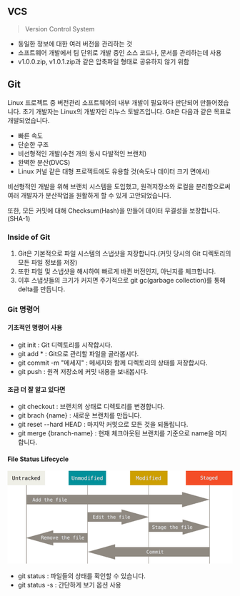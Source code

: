 ## VCS

> Version Control System

- 동일한 정보에 대한 여러 버전을 관리하는 것
- 소프트웨어 개발에서 팀 단위로 개발 중인 소스 코드나, 문서를 관리하는데 사용
- v1.0.0.zip, v1.0.1.zip과 같은 압축파일 형태로 공유하지 않기 위함


## Git

Linux 프로젝트 중 버전관리 소프트웨어의 내부 개발이 필요하다 판단되어 만들어졌습니다.
초기 개발자는 Linux의 개발자인 리누스 토발즈입니다. Git은 다음과 같은 목표로 개발되었습니다.
- 빠른 속도
- 단순한 구조
- 비선형적인 개발(수천 개의 동시 다발적인 브랜치)
- 완벽한 분산(DVCS)
- Linux 커널 같은 대형 프로젝트에도 유용할 것(속도나 데이터 크기 면에서)

비선형적인 개발을 위해 브랜치 시스템을 도입했고, 원격저장소와 로컬을 분리함으로써 여러 개발자가 분산작업을 원활하게 할 수 있게 고안되었습니다.

또한, 모든 커밋에 대해 Checksum(Hash)을 만들어 데이터 무결성을 보장합니다.(SHA-1)


### Inside of Git
1. Git은 기본적으로 파일 시스템의 스냅샷을 저장합니다.(커밋 당시의 Git 디렉토리의 모든 파일 정보를 저장)
2. 또한 파일 및 스냅샷을 해시하여 빠르게 바뀐 버전인지, 아닌지를 체크합니다.
3. 이후 스냅샷들의 크기가 커지면 주기적으로 git gc(garbage collection)를 통해 delta를 만듭니다.


### Git 명령어
#### 기초적인 명령어 사용
- git init : Git 디렉토리를 시작합시다.
- git add * : Git으로 관리할 파일을 골라봅시다.
- git commit -m "메세지" : 메세지와 함께 디렉토리의 상태를 저장합시다.
- git push : 원격 저장소에 커밋 내용을 보내봅시다.

#### 조금 더 잘 알고 있다면
- git checkout : 브랜치의 상태로 디렉토리를 변경합니다.
- git brach {name} : 새로운 브랜치를 만듭니다.
- git reset --hard HEAD : 마지막 커밋으로 모든 것을 되돌립니다.
- git merge {branch-name} : 현재 체크아웃된 브랜치를 기준으로 name을 머지합니다.

#### File Status Lifecycle
![lifecycle.png](img/lifecycle.png)
- git status : 파일들의 상태를 확인할 수 있습니다.
- git status -s : 간단하게 보기 옵션 사용